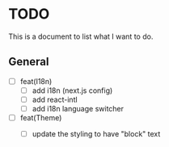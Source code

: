 # TODO

This is a document to list what I want to do.

## General

* [ ] feat(I18n)
  * [ ] add i18n (next.js config)
  * [ ] add react-intl
  * [ ] add i18n language switcher
* [ ] feat(Theme)
  * [ ] update the styling to have "block" text
  